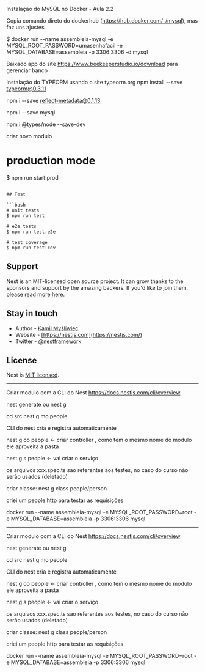 Instalação do MySQL no Docker - Aula 2.2

Copia comando direto do dockerhub (https://hub.docker.com/_/mysql), mas faz uns ajustes

$ docker run --name assembleia-mysql -e MYSQL_ROOT_PASSWORD=umasenhafacil -e MYSQL_DATABASE=assembleia -p 3306:3306 -d mysql

Baixado app do site https://www.beekeeperstudio.io/download para gerenciar banco

Instalação do TYPEORM usando o site typeorm.org
npm install --save typeorm@0.3.11

npm i --save reflect-metadata@0.1.13

npm i --save mysql 

npm i @types/node --save-dev


criar novo modulo

# production mode
$ npm run start:prod
```

## Test

```bash
# unit tests
$ npm run test

# e2e tests
$ npm run test:e2e

# test coverage
$ npm run test:cov
```

## Support

Nest is an MIT-licensed open source project. It can grow thanks to the sponsors and support by the amazing backers. If you'd like to join them, please [read more here](https://docs.nestjs.com/support).

## Stay in touch

- Author - [Kamil Myśliwiec](https://kamilmysliwiec.com)
- Website - [https://nestjs.com](https://nestjs.com/)
- Twitter - [@nestframework](https://twitter.com/nestframework)

## License

Nest is [MIT licensed](LICENSE).

-------------------------------------------

Criar modulo com a CLI do Nest
https://docs.nestjs.com/cli/overview

nest generate ou nest g

cd src
nest g mo people

CLI do nest cria e registra automaticamente

nest g co people <- criar controller , como tem o mesmo nome do modulo ele aproveita a pasta

nest g s people <- vai criar o serviço

os arquivos xxx.spec.ts sao referentes aos testes, no caso do curso não serão usados (deletado)


criar classe:
nest g class people/person


criei um people.http para testar as requisições


docker run --name assembleia-mysql -e MYSQL_ROOT_PASSWORD=root -e MYSQL_DATABASE=assembleia -p 3306:3306 mysql 

-------------------------------------------

Criar modulo com a CLI do Nest
https://docs.nestjs.com/cli/overview

nest generate ou nest g

cd src
nest g mo people

CLI do nest cria e registra automaticamente

nest g co people <- criar controller , como tem o mesmo nome do modulo ele aproveita a pasta

nest g s people <- vai criar o serviço

os arquivos xxx.spec.ts sao referentes aos testes, no caso do curso não serão usados (deletado)


criar classe:
nest g class people/person


criei um people.http para testar as requisições


docker run --name assembleia-mysql -e MYSQL_ROOT_PASSWORD=root -e MYSQL_DATABASE=assembleia -p 3306:3306 mysql 